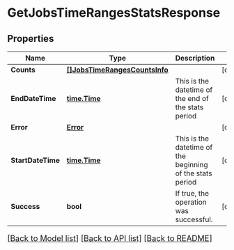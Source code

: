 # GetJobsTimeRangesStatsResponse

## Properties

Name | Type | Description | Notes
------------ | ------------- | ------------- | -------------
**Counts** | [**[]JobsTimeRangesCountsInfo**](JobsTimeRangesCountsInfo.md) |  | [optional] 
**EndDateTime** | [**time.Time**](time.Time.md) | This is the datetime of the end of the stats period | [optional] 
**Error** | [**Error**](Error.md) |  | [optional] 
**StartDateTime** | [**time.Time**](time.Time.md) | This is the datetime of the beginning of the stats period | [optional] 
**Success** | **bool** | If true, the operation was successful. | [optional] 

[[Back to Model list]](../README.md#documentation-for-models) [[Back to API list]](../README.md#documentation-for-api-endpoints) [[Back to README]](../README.md)

<style>
     p, ul, ol, li { font-size: 18px !important;}
</style>


